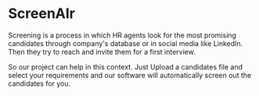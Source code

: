# ScreenAIr
Screening is a process in which HR agents look for the most promising candidates through company's database or in social media like LinkedIn. Then they try to reach and invite them for a first interview.

So our project can help in this context. Just Upload a candidates file and select your requirements and our software will automatically screen out the candidates for you.
